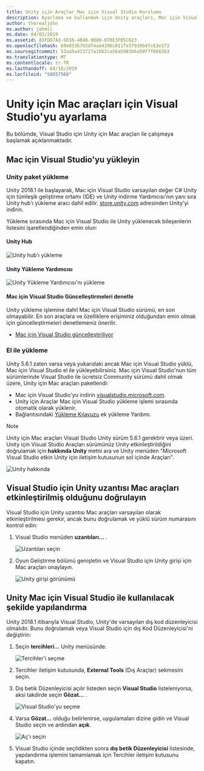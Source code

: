 ```yaml
---
title: Unity için Araçlar Mac için Visual Studio Kurulumu
description: Ayarlama ve kullanmak için Unity araçları, Mac için Visual Studio yükleme
author: therealjohn
ms.author: johmil
ms.date: 04/02/2019
ms.assetid: 83FDD7A3-5D16-4B4B-9080-078E3FB5C623
ms.openlocfilehash: b9e033b765df4ae4396c011fe37939b4fc63e372
ms.sourcegitcommit: 53aa5a413717a1b62ca56a5983b6a50f7f0663b3
ms.translationtype: MT
ms.contentlocale: tr-TR
ms.lasthandoff: 04/18/2019
ms.locfileid: "58857560"
---
```

# <a name="set-up-visual-studio-for-mac-tools-for-unity"></a>Unity için Mac araçları için Visual Studio'yu ayarlama

Bu bölümde, Visual Studio için Unity için Mac araçları ile çalışmaya başlamak açıklanmaktadır.

## <a name="install-visual-studio-for-mac"></a>Mac için Visual Studio'yu yükleyin

### <a name="unity-bundled-installation"></a>Unity paket yükleme

Unity 2018.1 ile başlayarak, Mac için Visual Studio varsayılan değer C# Unity için tümleşik geliştirme ortamı (IDE) ve Unity indirme Yardımcısı'nın yanı sıra Unity hub'ı yükleme aracı dahil edilir. [store.unity.com](https://store.unity.com/) adresinden Unity'yi indirin.

Yükleme sırasında Mac için Visual Studio ile Unity yüklenecek bileşenlerin listesini işaretlendiğinden emin olun:

#### <a name="unity-hub"></a>Unity Hub

![Unity hub'ı yükleme](media/setup-vsmac-tools-unity-image7.png)

#### <a name="unity-download-assistant"></a>Unity Yükleme Yardımcısı

![Unity Yükleme Yardımcısı'nı yükleme](media/setup-vsmac-tools-unity-image8.png)

#### <a name="check-for-updates-to-visual-studio-for-mac"></a>Mac için Visual Studio Güncelleştirmeleri denetle

Unity yükleme işlemine dahil Mac için Visual Studio sürümü, en son olmayabilir. En son araçlara ve özelliklere erişiminiz olduğundan emin olmak için güncelleştirmeleri denetlemeniz önerilir.

* [Mac için Visual Studio güncelleştiriliyor](update.md)

### <a name="manual-installation"></a>El ile yükleme

Unity 5.6.1 zaten varsa veya yukarıdaki ancak Mac için Visual Studio yüklü, Mac için Visual Studio el ile yükleyebilirsiniz. Mac için Visual Studio'nun tüm sürümlerinde Visual Studio ile ücretsiz Community sürümü dahil olmak üzere, Unity için Mac araçları paketlendi:

* Mac için Visual Studio'yu indirin [visualstudio.microsoft.com](https://visualstudio.microsoft.com/).
* Unity için Araçlar Mac için Visual Studio yükleme işlemi sırasında otomatik olarak yüklenir.
* Bağlantısındaki [Yükleme Kılavuzu](/visualstudio/mac/installation) ek yükleme Yardımı.

> [!NOTE]
> Unity için Mac araçları Visual Studio Unity sürüm 5.6.1 gerektirir veya üzeri. Unity için Visual Studio Araçları sürümünüz Unity etkinleştirildiğini doğrulamak için **hakkında Unity** metni ara ve Unity menüden "Microsoft Visual Studio etkin Unity için iletişim kutusunun sol içinde Araçları".
>
> ![Unity hakkında](media/setup-vsmac-tools-unity-image3.png)

## <a name="confirm-that-the-visual-studio-for-mac-tools-for-unity-extension-is-enabled"></a>Visual Studio için Unity uzantısı Mac araçları etkinleştirilmiş olduğunu doğrulayın

Visual Studio için Unity uzantısı Mac araçları varsayılan olarak etkinleştirilmesi gerekir, ancak bunu doğrulamak ve yüklü sürüm numarasını kontrol edin:

1. Visual Studio menüden **uzantıları...** .

   ![Uzantıları seçin](media/setup-vsmac-tools-unity-image1.png)

2. Oyun Geliştirme bölümü genişletin ve Visual Studio için Unity girişi için Mac araçları onaylayın.

   ![Unity girişi görünümü](media/setup-vsmac-tools-unity-image2.png)

## <a name="configure-unity-for-use-with-visual-studio-for-mac"></a>Unity Mac için Visual Studio ile kullanılacak şekilde yapılandırma

Unity 2018.1 itibarıyla Visual Studio, Unity'de varsayılan dış kod düzenleyicisi olmalıdır. Bunu doğrulamak veya Visual Studio için dış Kod Düzenleyicisi'ni değiştirin:

1. Seçin **tercihleri...**  Unity menüsünde.

   ![Tercihler'i seçme](media/setup-vsmac-tools-unity-image4.png)

2. Tercihler iletişim kutusunda, **External Tools** (Dış Araçlar) sekmesini seçin.

3. Dış betik Düzenleyicisi açılır listeden seçin **Visual Studio** listeleniyorsa, aksi takdirde seçin **Gözat...** .

   ![Visual Studio'yu seçme](media/setup-vsmac-tools-unity-image5.png)

4. Varsa **Gözat...**  olduğu belirlenirse, uygulamaları dizine gidin ve Visual Studio seçin ve ardından **açık**.

   ![Aç'ı seçin](media/setup-vsmac-tools-unity-image6.png)

5. Visual Studio içinde seçildikten sonra **dış betik Düzenleyicisi** listesinde, yapılandırma işlemini tamamlamak için Tercihler iletişim kutusunu kapatın.